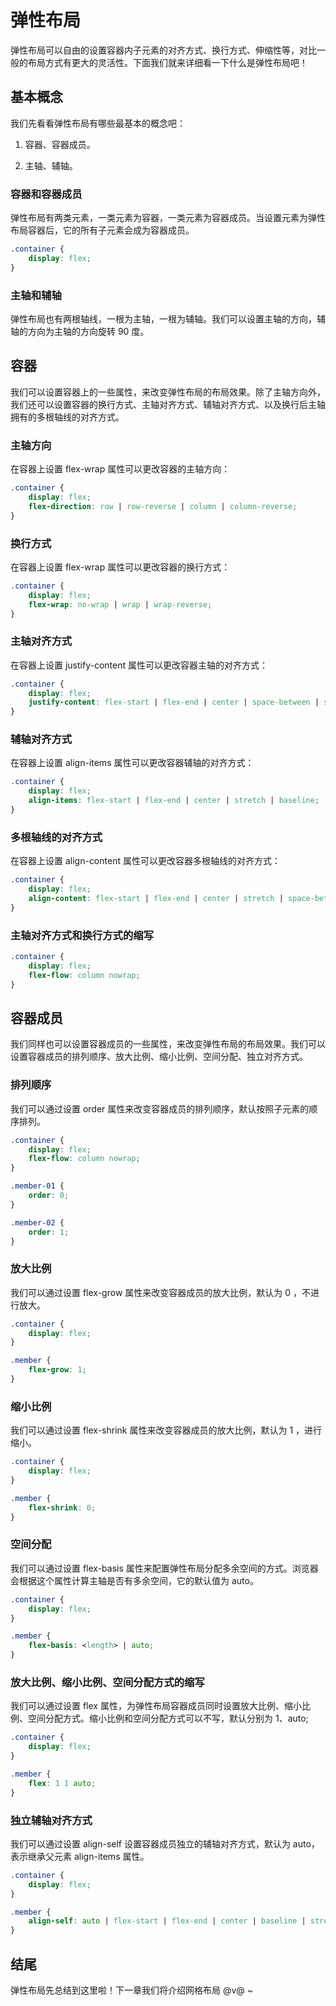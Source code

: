 # 弹性布局

弹性布局可以自由的设置容器内子元素的对齐方式、换行方式、伸缩性等，对比一般的布局方式有更大的灵活性。下面我们就来详细看一下什么是弹性布局吧！

## 基本概念

我们先看看弹性布局有哪些最基本的概念吧：

1. 容器、容器成员。

2. 主轴、辅轴。

### 容器和容器成员

弹性布局有两类元素，一类元素为容器，一类元素为容器成员。当设置元素为弹性布局容器后，它的所有子元素会成为容器成员。

```css
.container {
    display: flex;
}
```

### 主轴和辅轴

弹性布局也有两根轴线，一根为主轴，一根为辅轴。我们可以设置主轴的方向，辅轴的方向为主轴的方向旋转 90 度。

## 容器

我们可以设置容器上的一些属性，来改变弹性布局的布局效果。除了主轴方向外，我们还可以设置容器的换行方式、主轴对齐方式、辅轴对齐方式、以及换行后主轴拥有的多根轴线的对齐方式。

### 主轴方向

在容器上设置 flex-wrap 属性可以更改容器的主轴方向：

```css
.container {
    display: flex;
    flex-direction: row | row-reverse | column | column-reverse;
}
```

### 换行方式

在容器上设置 flex-wrap 属性可以更改容器的换行方式：

```css
.container {
    display: flex;
    flex-wrap: no-wrap | wrap | wrap-reverse;
}
``` 

### 主轴对齐方式

在容器上设置 justify-content 属性可以更改容器主轴的对齐方式：

```css
.container {
    display: flex;
    justify-content: flex-start | flex-end | center | space-between | space-around;
}
``` 

### 辅轴对齐方式

在容器上设置 align-items 属性可以更改容器辅轴的对齐方式：

```css
.container {
    display: flex;
    align-items: flex-start | flex-end | center | stretch | baseline;
}
```

### 多根轴线的对齐方式

在容器上设置 align-content 属性可以更改容器多根轴线的对齐方式：

```css
.container {
    display: flex;
    align-content: flex-start | flex-end | center | stretch | space-between | space-around;
}
```

### 主轴对齐方式和换行方式的缩写

```css
.container {
    display: flex;
    flex-flow: column nowrap; 
} 
```

## 容器成员

我们同样也可以设置容器成员的一些属性，来改变弹性布局的布局效果。我们可以设置容器成员的排列顺序、放大比例、缩小比例、空间分配、独立对齐方式。

### 排列顺序

我们可以通过设置 order 属性来改变容器成员的排列顺序，默认按照子元素的顺序排列。

```css
.container {
    display: flex;
    flex-flow: column nowrap; 
} 

.member-01 {
    order: 0;
}

.member-02 {
    order: 1;
}
```

### 放大比例

我们可以通过设置 flex-grow 属性来改变容器成员的放大比例，默认为 0 ，不进行放大。

```css
.container {
    display: flex;
}

.member {
    flex-grow: 1;
}
```

### 缩小比例

我们可以通过设置 flex-shrink 属性来改变容器成员的放大比例，默认为 1 ，进行缩小。

```css
.container {
    display: flex;
}

.member {
    flex-shrink: 0;
}
```

### 空间分配

我们可以通过设置 flex-basis 属性来配置弹性布局分配多余空间的方式。浏览器会根据这个属性计算主轴是否有多余空间，它的默认值为 auto。

```css
.container {
    display: flex;
} 

.member {
    flex-basis: <length> | auto;
}
```

### 放大比例、缩小比例、空间分配方式的缩写

我们可以通过设置 flex 属性，为弹性布局容器成员同时设置放大比例、缩小比例、空间分配方式。缩小比例和空间分配方式可以不写，默认分别为 1、auto;

```css
.container {
    display: flex;
} 

.member {
    flex: 1 1 auto;
}
```

### 独立辅轴对齐方式

我们可以通过设置 align-self 设置容器成员独立的辅轴对齐方式，默认为 auto，表示继承父元素 align-items 属性。

```css
.container {
    display: flex;
}

.member {
    align-self: auto | flex-start | flex-end | center | baseline | stretch;
}
```

## 结尾

弹性布局先总结到这里啦！下一章我们将介绍网格布局 @v@ ~
